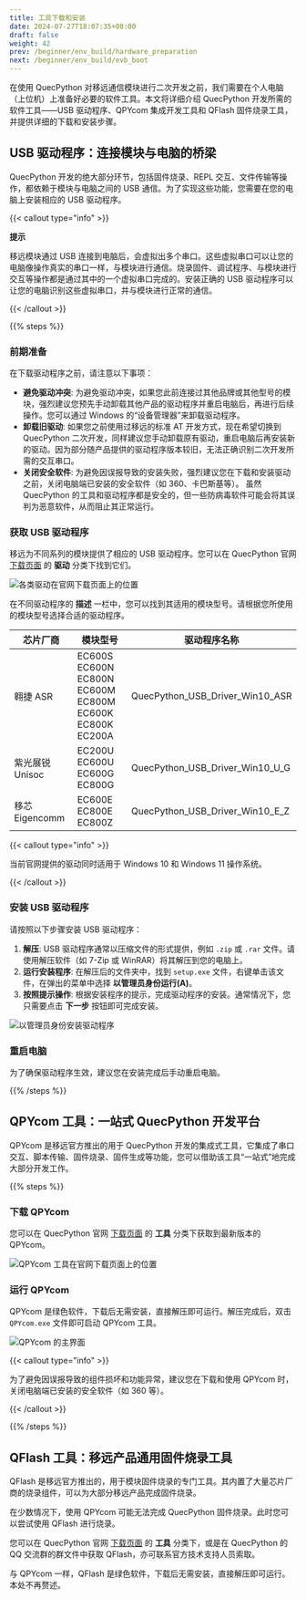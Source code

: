 ```yaml
---
title: 工具下载和安装
date: 2024-07-27T18:07:35+08:00
draft: false
weight: 42
prev: /beginner/env_build/hardware_preparation
next: /beginner/env_build/evb_boot
---
```


在使用 QuecPython 对移远通信模块进行二次开发之前，我们需要在个人电脑（上位机）上准备好必要的软件工具。本文将详细介绍 QuecPython 开发所需的软件工具——USB 驱动程序、QPYcom 集成开发工具和 QFlash 固件烧录工具，并提供详细的下载和安装步骤。

## USB 驱动程序：连接模块与电脑的桥梁

QuecPython 开发的绝大部分环节，包括固件烧录、REPL 交互、文件传输等操作，都依赖于模块与电脑之间的 USB 通信。为了实现这些功能，您需要在您的电脑上安装相应的 USB 驱动程序。

{{< callout type="info" >}}

**提示**

移远模块通过 USB 连接到电脑后，会虚拟出多个串口。这些虚拟串口可以让您的电脑像操作真实的串口一样，与模块进行通信。烧录固件、调试程序、与模块进行交互等操作都是通过其中的一个虚拟串口完成的。安装正确的 USB 驱动程序可以让您的电脑识别这些虚拟串口，并与模块进行正常的通信。

{{< /callout >}}

{{% steps %}}

### 前期准备

在下载驱动程序之前，请注意以下事项：

- **避免驱动冲突**: 为避免驱动冲突，如果您此前连接过其他品牌或其他型号的模块，强烈建议您预先手动卸载其他产品的驱动程序并重启电脑后，再进行后续操作。您可以通过 Windows 的“设备管理器”来卸载驱动程序。
- **卸载旧驱动**: 如果您之前使用过移远的标准 AT 开发方式，现在希望切换到 QuecPython 二次开发，同样建议您手动卸载原有驱动，重启电脑后再安装新的驱动。因为部分随产品提供的驱动程序版本较旧，无法正确识别二次开发所需的交互串口。
- **关闭安全软件**: 为避免因误报导致的安装失败，强烈建议您在下载和安装驱动之前，关闭电脑端已安装的安全软件（如 360、卡巴斯基等）。 虽然 QuecPython 的工具和驱动程序都是安全的，但一些防病毒软件可能会将其误判为恶意软件，从而阻止其正常运行。

### 获取 USB 驱动程序

移远为不同系列的模块提供了相应的 USB 驱动程序。您可以在 QuecPython 官网 [下载页面](https://python.quectel.com/download) 的 **驱动** 分类下找到它们。

![](./assets/drivers_on_website.png "各类驱动在官网下载页面上的位置")

在不同驱动程序的 **描述** 一栏中，您可以找到其适用的模块型号。请根据您所使用的模块型号选择合适的驱动程序。

| 芯片厂商        | 模块型号                                                                    | 驱动程序名称                    |
| --------------- | --------------------------------------------------------------------------- | ------------------------------- |
| 翱捷 ASR        | EC600S<br />EC600N EC800N<br />EC600M EC800M<br />EC600K EC800K<br />EC200A | QuecPython_USB_Driver_Win10_ASR |
| 紫光展锐 Unisoc | EC200U EC600U<br />EC600G EC800G                                            | QuecPython_USB_Driver_Win10_U_G |
| 移芯 Eigencomm  | EC600E EC800E<br />EC800Z                                                   | QuecPython_USB_Driver_Win10_E_Z |

{{< callout type="info" >}}

当前官网提供的驱动同时适用于 Windows 10 和 Windows 11 操作系统。

{{< /callout >}}

### 安装 USB 驱动程序

请按照以下步骤安装 USB 驱动程序：

1. **解压**: USB 驱动程序通常以压缩文件的形式提供，例如 `.zip` 或 `.rar` 文件。请使用解压软件（如 7-Zip 或 WinRAR）将其解压到您的电脑上。
2. **运行安装程序**: 在解压后的文件夹中，找到 `setup.exe` 文件，右键单击该文件，在弹出的菜单中选择 **以管理员身份运行(A)**。
3. **按照提示操作**: 根据安装程序的提示，完成驱动程序的安装。通常情况下，您只需要点击 **下一步** 按钮即可完成安装。

![](./assets/usb_driver_install.png "以管理员身份安装驱动程序")

### 重启电脑

为了确保驱动程序生效，建议您在安装完成后手动重启电脑。

{{% /steps %}}

## QPYcom 工具：一站式 QuecPython 开发平台

QPYcom 是移远官方推出的用于 QuecPython 开发的集成式工具，它集成了串口交互、脚本传输、固件烧录、固件生成等功能，您可以借助该工具“一站式”地完成大部分开发工作。

{{% steps %}}

### 下载 QPYcom

您可以在 QuecPython 官网 [下载页面](https://python.quectel.com/download) 的 **工具** 分类下获取到最新版本的 QPYcom。

![](./assets/qpycom_on_website.png "QPYcom 工具在官网下载页面上的位置")

### 运行 QPYcom

QPYcom 是绿色软件，下载后无需安装，直接解压即可运行。解压完成后，双击 `QPYcom.exe` 文件即可启动 QPYcom 工具。

![](./assets/qpycom.png "QPYcom 的主界面")

{{< callout type="info" >}}

为了避免因误报导致的组件损坏和功能异常，建议您在下载和使用 QPYcom 时，关闭电脑端已安装的安全软件（如 360 等）。

{{< /callout >}}

{{% /steps %}}

## QFlash 工具：移远产品通用固件烧录工具

QFlash 是移远官方推出的，用于模块固件烧录的专门工具。其内置了大量芯片厂商的烧录组件，可以为大部分移远产品完成固件烧录。

在少数情况下，使用 QPYcom 可能无法完成 QuecPython 固件烧录。此时您可以尝试使用 QFlash 进行烧录。

您可以在 QuecPython 官网 [下载页面](https://python.quectel.com/download) 的 **工具** 分类下，或是在 QuecPython 的 QQ 交流群的群文件中获取 QFlash，亦可联系官方技术支持人员索取。

与 QPYcom 一样，QFlash 是绿色软件，下载后无需安装，直接解压即可运行。本处不再赘述。
